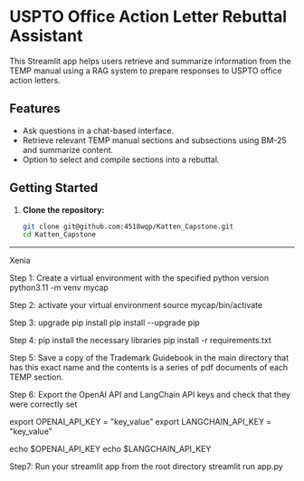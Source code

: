 # USPTO Office Action Letter Rebuttal Assistant

This Streamlit app helps users retrieve and summarize information from the TEMP manual using a RAG system to prepare responses to USPTO office action letters.

## Features
- Ask questions in a chat-based interface.
- Retrieve relevant TEMP manual sections and subsections using BM-25 and summarize content.
- Option to select and compile sections into a rebuttal.

## Getting Started

1. **Clone the repository:**
   ```bash
   git clone git@github.com:4518wqp/Katten_Capstone.git 
   cd Katten_Capstone

------- 
Xenia 

Step 1: Create a virtual environment with the specified python version 
python3.11 -m venv mycap

Step 2: activate your virtual environment 
source mycap/bin/activate

Step 3: upgrade pip install 
pip install --upgrade pip

Step 4: pip install the necessary libraries 
pip install -r requirements.txt

Step 5: Save a copy of the Trademark Guidebook in the main directory that has this exact name and the contents is a series of pdf documents of each TEMP section. 

Step 6: Export the OpenAI API and LangChain API keys and check that they were correctly set

export OPENAI_API_KEY = "key_value”
export LANGCHAIN_API_KEY = "key_value”

echo $OPENAI_API_KEY 
echo $LANGCHAIN_API_KEY

Step7: Run your streamlit app from the root directory 
streamlit run app.py 


